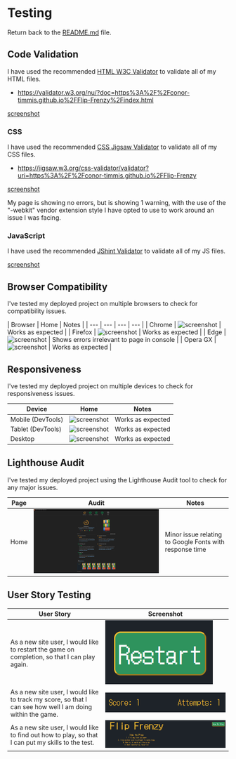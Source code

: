 # Testing


Return back to the [README.md](README.md) file.


## Code Validation

I have used the recommended [HTML W3C Validator](https://validator.w3.org) to validate all of my HTML files.

- https://validator.w3.org/nu/?doc=https%3A%2F%2Fconor-timmis.github.io%2FFlip-Frenzy%2Findex.html

[screenshot](documentation/testing/index.png)

### CSS

I have used the recommended [CSS Jigsaw Validator](https://jigsaw.w3.org/css-validator) to validate all of my CSS files.

- https://jigsaw.w3.org/css-validator/validator?uri=https%3A%2F%2Fconor-timmis.github.io%2FFlip-Frenzy

[screenshot](documentation/testing/style.png)

My page is showing no errors, but is showing 1 warning, with the use of the "-webkit" vendor extension style I have opted to use to work around an issue I was facing.

### JavaScript

I have used the recommended [JShint Validator](https://jshint.com) to validate all of my JS files.

[screenshot](documentation/testing/flipgame.png)


## Browser Compatibility

I've tested my deployed project on multiple browsers to check for compatibility issues.

| Browser | Home | Notes |
| --- | --- | --- | --- |
| Chrome | ![screenshot](documentation/browser-compatibility/chrome.png) | Works as expected |
| Firefox | ![screenshot](documentation/browser-compatibility/firefox.png) | Works as expected |
| Edge | ![screenshot](documentation/browser-compatibility/edge.png) | Shows errors irrelevant to page in console |
| Opera GX | ![screenshot](documentation/browser-compatibility/operagx.png) | Works as expected |


## Responsiveness

I've tested my deployed project on multiple devices to check for responsiveness issues.

| Device | Home | Notes |
| --- | --- | --- |
| Mobile (DevTools) | ![screenshot](documentation/responsiveness/mobile.png) | Works as expected |
| Tablet (DevTools) | ![screenshot](documentation/responsiveness/tablet.png) | Works as expected |
| Desktop | ![screenshot](documentation/responsiveness/desktop.png) | Works as expected |


## Lighthouse Audit

I've tested my deployed project using the Lighthouse Audit tool to check for any major issues.

| Page | Audit | Notes |
| --- | --- | --- |
| Home | ![screenshot](documentation/testing/audit.png) | Minor issue relating to Google Fonts with response time |


## User Story Testing

| User Story | Screenshot |
| --- | --- |
| As a new site user, I would like to restart the game on completion, so that I can play again. | ![screenshot](documentation/features/restartbutton.png) |
| As a new site user, I would like to track my score, so that I can see how well I am doing within the game. | ![screenshot](documentation/features/tracker.png) |
| As a new site user, I would like to find out how to play, so that I can put my skills to the test. | ![screenshot](documentation/features/howtoplay.png) |